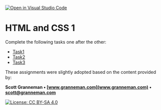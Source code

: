 [![Open in Visual Studio Code](https://classroom.github.com/assets/open-in-vscode-c66648af7eb3fe8bc4f294546bfd86ef473780cde1dea487d3c4ff354943c9ae.svg)](https://classroom.github.com/online_ide?assignment_repo_id=10449842&assignment_repo_type=AssignmentRepo)
# HTML and CSS 1

Complete the following tasks one after the other:

- [Task1](Task1.md)
- [Task2](Task2.md)
- [Task3](Task3.md)

These assignments were slightly adopted based on the content provided by:

**Scott Granneman • [www.granneman.com](www.granneman.com) • scott@granneman.com**

[![License: CC BY-SA 4.0](https://licensebuttons.net/l/by-sa/4.0/80x15.png)](https://creativecommons.org/licenses/by-sa/4.0/)

